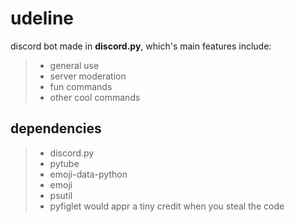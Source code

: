 # udeline
discord bot made in **discord.py**, which's main features include:
> - general use
> - server moderation
> - fun commands
> - other cool commands
## dependencies
> - discord.py
> - pytube
> - emoji-data-python
> - emoji
> - psutil
> - pyfiglet
would appr a tiny credit when you steal the code
